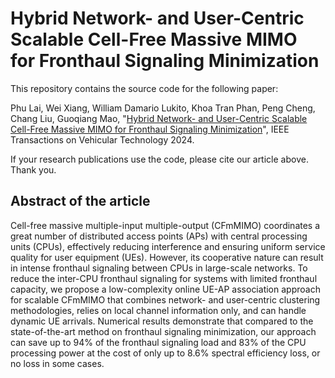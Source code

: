 # Hybrid Network- and User-Centric Scalable Cell-Free Massive MIMO for Fronthaul Signaling Minimization

This repository contains the source code for the following paper:

Phu Lai, Wei Xiang, William Damario Lukito, Khoa Tran Phan, Peng Cheng, Chang Liu, Guoqiang Mao, "[Hybrid Network- and User-Centric Scalable Cell-Free Massive MIMO for Fronthaul Signaling Minimization](https://ieeexplore.ieee.org/abstract/document/10669738)", IEEE Transactions on Vehicular Technology 2024. 

If your research publications use the code, please cite our article above. Thank you.

## Abstract of the article

Cell-free massive multiple-input multiple-output (CFmMIMO) coordinates a great number of distributed access points (APs) with central processing units (CPUs), effectively reducing interference and ensuring uniform service quality for user equipment (UEs). However, its cooperative nature can result in intense fronthaul signaling between CPUs in large-scale networks. To reduce the inter-CPU fronthaul signaling for systems with limited fronthaul capacity, we propose a low-complexity online UE-AP association approach for scalable CFmMIMO that combines network- and user-centric clustering methodologies, relies on local channel information only, and can handle dynamic UE arrivals. Numerical results demonstrate that compared to the state-of-the-art method on fronthaul signaling minimization, our approach can save up to 94% of the fronthaul signaling load and 83% of the CPU processing power at the cost of only up to 8.6% spectral efficiency loss, or no loss in some cases.
